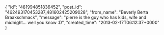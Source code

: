  {
   "id": "481994851836452",
   "post_id": "462493170453287_481602425209028",
   "from_name": "Beverly Berta Braakschmack",
   "message": "pierre is the guy who has kids, wife and midnight... well you know :D",
   "created_time": "2013-02-17T06:12:37+0000"
 }
